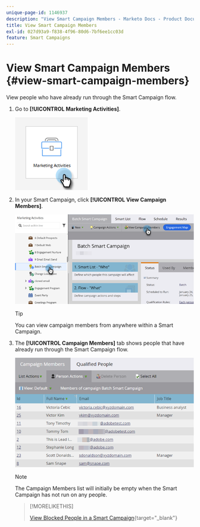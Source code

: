 ```yaml
---
unique-page-id: 1146937
description: "View Smart Campaign Members - Marketo Docs - Product Documentation"
title: View Smart Campaign Members
exl-id: 027d93a9-f838-4f96-80d6-7bf6ee1cc03d
feature: Smart Campaigns
---
```

# View Smart Campaign Members {#view-smart-campaign-members}

View people who have already run through the Smart Campaign flow.

1. Go to **[!UICONTROL Marketing Activities]**.

   ![](assets/view-smart-campaign-members-1.png)

1. In your Smart Campaign, click **[!UICONTROL View Campaign Members]**.

   ![](assets/view-smart-campaign-members-2.png)

   >[!TIP]
   >
   >You can view campaign members from anywhere within a Smart Campaign.

1. The **[!UICONTROL Campaign Members]** tab shows people that have already run through the Smart Campaign flow.

   ![](assets/view-smart-campaign-members-3.png)

   >[!NOTE]
   >
   >The Campaign Members list will initially be empty when the Smart Campaign has not run on any people.

   >[!MORELIKETHIS]
   >
   >[View Blocked People in a Smart Campaign](/help/marketo/product-docs/core-marketo-concepts/smart-campaigns/smart-campaign-data/view-blocked-people-in-a-smart-campaign.md){target="_blank"}
